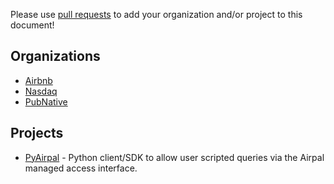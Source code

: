 Please use [pull requests](https://github.com/airbnb/airpal/pull/new/master) to add your organization and/or project to this document!

Organizations
----------
 - [Airbnb](https://github.com/airbnb)
 - [Nasdaq](https://github.com/nasdaq)
 - [PubNative](https://github.com/pubnative)

Projects
----------
 - [PyAirpal](https://github.com/ebob9/pyairpal) - Python client/SDK to allow user scripted queries via the Airpal managed access interface.
